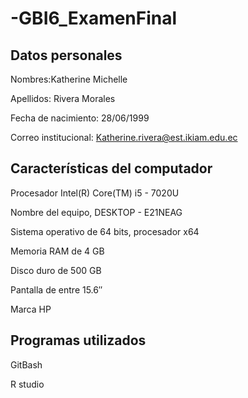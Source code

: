 # -GBI6_ExamenFinal
##  Datos personales ## 
Nombres:Katherine Michelle

Apellidos: Rivera Morales

Fecha de nacimiento: 28/06/1999

Correo institucional: Katherine.rivera@est.ikiam.edu.ec
## Características del computador ## 
Procesador Intel(R) Core(TM) i5 - 7020U 

Nombre del equipo, DESKTOP - E21NEAG

Sistema  operativo de 64 bits, procesador x64

Memoria RAM de 4 GB

Disco duro de 500 GB 

Pantalla de entre  15.6″

Marca HP
## Programas utilizados ## 
GitBash 

R studio

